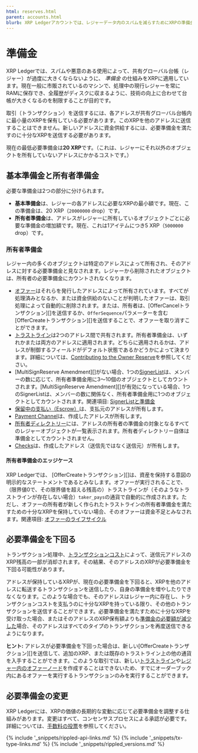 ```yaml
---
html: reserves.html
parent: accounts.html
blurb: XRP Ledgerアカウントでは、レジャーデータ内のスパムを減らすためにXRPの準備金が必要です。
---
```

# 準備金

XRP Ledgerでは、スパムや悪意のある使用によって、共有グローバル台帳（レジャー）が過度に大きくならないように、 _準備金_ の仕組みをXRPに適用しています。現在一般に市販されているのマシンで、処理中の現行レジャーを常にRAMに保存でき、全履歴がディスクに収まるように、技術の向上に合わせて台帳が大きくなるのを制限することが目的です。

取引（トランザクション）を送信するには、各アドレスが共有グローバル台帳内に最小量のXRPを保有している必要があります。このXRPを他のアドレスに送信することはできません。新しいアドレスに資金供給するには、必要準備金を満たすのに十分なXRPを送信する必要があります。

現在の最低必要準備金は**20 XRP**です。（これは、レジャーにそれ以外のオブジェクトを所有していないアドレスにかかるコストです。）


## 基本準備金と所有者準備金

必要な準備金は2つの部分に分けられます。

* **基本準備金**は、レジャーの各アドレスに必要なXRPの最小額です。現在、この準備金は、20 XRP（`20000000` drop）です。
* **所有者準備金**は、アドレスがレジャーに所有しているオブジェクトごとに必要な準備金の増加額です。現在、これは1アイテムにつき5 XRP（`5000000` drop）です。


### 所有者準備金

レジャー内の多くのオブジェクトは特定のアドレスによって所有され、そのアドレスに対する必要準備金と見なされます。レジャーから削除されたオブジェクトは、所有者の必要準備金にカウントされなくなります。

- [オファー](offer.html)はそれらを発行したアドレスによって所有されています。すべてが処理済みとなるか、または資金供給のないことが判明したオファーは、取引処理によって自動的に削除されます。または、所有者は、[OfferCancelトランザクション][]を送信するか、`OfferSequence`パラメーターを含む[OfferCreateトランザクション][]を送信することで、オファーを取り消すことができます。
- [トラストライン](ripplestate.html)は2つのアドレス間で共有されます。所有者準備金は、いずれかまたは両方のアドレスに適用されます。どちらに適用されるかは、アドレスが制御するフィールドがデフォルト状態であるかどうかによって決まります。詳細については、[Contributing to the Owner Reserve](ripplestate.html#所有者の準備金への資金供給)を参照してください。
- [MultiSignReserve Amendment][]がない場合、1つの[SignerList](signerlist.html)は、メンバーの数に応じて、所有者準備金用に3～10個のオブジェクトとしてカウントされます。[MultiSignReserve Amendment][]が有効になっている場合、1つのSignerListは、メンバーの数に関係なく、所有者準備金用に1つのオブジェクトとしてカウントされます。関連項目: [SignerListと準備金](signerlist.html#signerlistと準備金)
- [保留中の支払い（Escrow）](escrow-object.html)は、支払元のアドレスが所有します。
- [Payment Channel](use-payment-channels.html)は、作成したアドレスが所有します。
- [所有者ディレクトリー](directorynode.html)には、アドレスの所有者の準備金の対象となるすべてのレジャーオブジェクトが一覧表示されます。所有者ディレクトリー自体は準備金としてカウントされません。
- [Checks](checks.html)は、作成したアドレス（送信先ではなく送信元）が所有します。


#### 所有者準備金のエッジケース

XRP Ledgerでは、 [OfferCreateトランザクション][]は、資産を保持する意図の明示的なステートメントであるとみなします。オファーが実行されることで、（限界値0で、その限界値を超える残高の）トラストラインが（そのようなトラストラインが存在しない場合）`taker_pays`の通貨で自動的に作成されます。ただし、オファーの所有者が新しく作られたトラストラインの所有者準備金を満たすための十分なXRPを保持していない場合、そのオファーは資金不足とみなされます。関連項目: [オファーのライフサイクル](offers.html#オファーのライフサイクル)


## 必要準備金を下回る

トランザクション処理中、[トランザクションコスト](transaction-cost.html)によって、送信元アドレスのXRP残高の一部が消却されます。その結果、そのアドレスのXRPが必要準備金を下回る可能性があります。

アドレスが保持しているXRPが、現在の必要準備金を下回ると、XRPを他のアドレスに転送するトランザクションを送信したり、自身の準備金を増やしたりできなくなります。このような場合でも、そのアドレスはレジャー内に存在し、トランザクションコストを支払うのに十分なXRPを持っている限り、その他のトランザクションを送信することができます。必要準備金を満たすために十分なXRPを受け取った場合、またはそのアドレスのXRP保有額よりも[準備金の必要額が減少した](#必要準備金の変更)場合、そのアドレスはすべてのタイプのトランザクションを再度送信できるようになります。

**ヒント:** アドレスが必要準備金を下回った場合は、新しい[OfferCreateトランザクション][]を送信して、追加のXRP、または既存のトラストライン上の他の通貨を入手することができます。このような取引では、新しい[トラストライン](ripplestate.html)や[レジャー内のオファーノード](offer.html)を作成することはできないため、すでにオーダーブック内にあるオファーを実行するトランザクションのみを実行することができます。


## 必要準備金の変更

XRP Ledgerには、XRPの価値の長期的な変動に応じて必要準備金を調整する仕組みがあります。変更はすべて、コンセンサスプロセスによる承認が必要です。詳細については、[手数料の投票](fee-voting.html)を参照してください。

<!--{# common link defs #}-->
{% include '_snippets/rippled-api-links.md' %}
{% include '_snippets/tx-type-links.md' %}
{% include '_snippets/rippled_versions.md' %}
